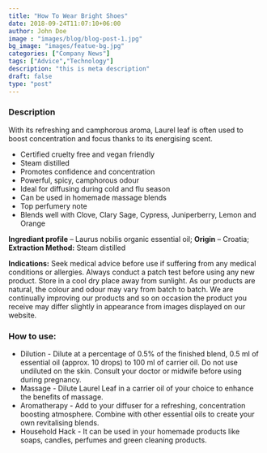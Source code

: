 ```yaml
---
title: "How To Wear Bright Shoes"
date: 2018-09-24T11:07:10+06:00
author: John Doe
image : "images/blog/blog-post-1.jpg"
bg_image: "images/featue-bg.jpg"
categories: ["Company News"]
tags: ["Advice","Technology"]
description: "this is meta description"
draft: false
type: "post"
---
```



### Description 

With its refreshing and camphorous aroma, Laurel leaf is often used to boost concentration and focus thanks to its energising scent.
* Certified cruelty free and vegan friendly
* Steam distilled
* Promotes confidence and concentration
* Powerful, spicy, camphorous odour
* Ideal for diffusing during cold and flu season
* Can be used in homemade massage blends
* Top perfumery note
* Blends well with Clove, Clary Sage, Cypress, Juniperberry, Lemon and Orange

**Ingrediant profile** – Laurus nobilis organic essential oil; **Origin** – Croatia; **Extraction Method:** Steam distilled
 
**Indications:** Seek medical advice before use if suffering from any medical conditions or allergies. Always conduct a patch test before using any new product.
Store in a cool dry place away from sunlight.
As our products are natural, the colour and odour may vary from batch to batch. We are continually improving our products and so on occasion the product you receive may differ slightly in appearance from images displayed on our website.
 
### How to use:
* Dilution -
Dilute at a percentage of 0.5% of the finished blend, 0.5 ml of essential oil (approx. 10 drops) to 100 ml of carrier oil. Do not use undiluted on the skin. Consult your doctor or midwife before using during pregnancy.
* Massage -
Dilute Laurel Leaf in a carrier oil of your choice to enhance the benefits of massage.
* Aromatherapy -
Add to your diffuser for a refreshing, concentration boosting atmosphere. Combine with other essential oils to create your own revitalising blends.
* Household Hack -
It can be used in your homemade products like soaps, candles, perfumes and green cleaning products.
